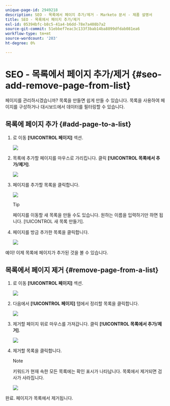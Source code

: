 ```yaml
---
unique-page-id: 2949218
description: SEO - 목록에서 페이지 추가/제거 - Marketo 문서 - 제품 설명서
title: SEO - 목록에서 페이지 추가/제거
exl-id: 05394bfc-b8c5-41a4-b6dd-78e7a408b7a2
source-git-commit: 51ebbef7eac3c133f3bab14ba8899dfdab081ea6
workflow-type: tm+mt
source-wordcount: '203'
ht-degree: 0%

---
```


# SEO - 목록에서 페이지 추가/제거 {#seo-add-remove-page-from-list}

페이지를 관리하시겠습니까? 목록을 만들면 쉽게 만들 수 있습니다. 목록을 사용하여 페이지를 구성하거나 대시보드에서 데이터를 필터링할 수 있습니다.

## 목록에 페이지 추가 {#add-page-to-a-list}

1. 로 이동 **[!UICONTROL 페이지]** 섹션.

   ![](assets/image2014-9-18-13-3a2-3a49.png)

1. 목록에 추가할 페이지를 마우스로 가리킵니다. 클릭 **[!UICONTROL 목록에서 추가/제거]**.

   ![](assets/image2014-9-18-13-3a2-3a53.png)

1. 페이지를 추가할 목록을 클릭합니다.

   ![](assets/image2014-9-18-13-3a3-3a13.png)

   >[!TIP]
   >
   >페이지를 이동할 새 목록을 만들 수도 있습니다. 원하는 이름을 입력하기만 하면 됩니다. [!UICONTROL 새 목록 만들기].

1. 페이지를 방금 추가한 목록을 클릭합니다.

   ![](assets/image2014-9-18-13-3a3-3a40.png)

예이! 이제 목록에 페이지가 추가된 것을 볼 수 있습니다.

## 목록에서 페이지 제거 {#remove-page-from-a-list}

1. 로 이동 **[!UICONTROL 페이지]** 섹션.

   ![](assets/image2014-9-18-13-3a3-3a45.png)

1. 다음에서 **[!UICONTROL 페이지]** 탭에서 정리할 목록을 클릭합니다.

   ![](assets/image2014-9-18-13-3a3-3a59.png)

1. 제거할 페이지 위로 마우스를 가져갑니다. 클릭 **[!UICONTROL 목록에서 추가/제거]**.

   ![](assets/image2014-9-18-13-3a4-3a3.png)

1. 제거할 목록을 클릭합니다.

   >[!NOTE]
   >
   >키워드가 현재 속한 모든 목록에는 확인 표시가 나타납니다. 목록에서 제거되면 검사가 사라집니다.

   ![](assets/image2014-9-18-13-3a5-3a40.png)

완료. 페이지가 목록에서 제거됩니다.
